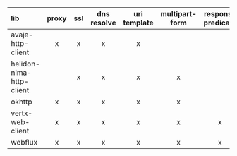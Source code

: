 | lib                      | proxy | ssl | dns resolve | uri template | multipart-form | response predicate | async | logging |
|:-------------------------|:-----:|:---:|:-----------:|:------------:|:--------------:|:------------------:|:-----:|:-------:|
| avaje-http-client        |   x   |  x  |      x      |      x       |                |                    |   x   |    x    |
| helidon-nima-http-client |       |  x  |      x      |      x       |       x        |                    |       |         |
| okhttp                   |   x   |  x  |      x      |      x       |       x        |                    |   x   |    x    |
| vertx-web-client         |   x   |  x  |      x      |      x       |       x        |         x          |   x   |    x    |
| webflux | x | x | x | x | x | x | x | x |
